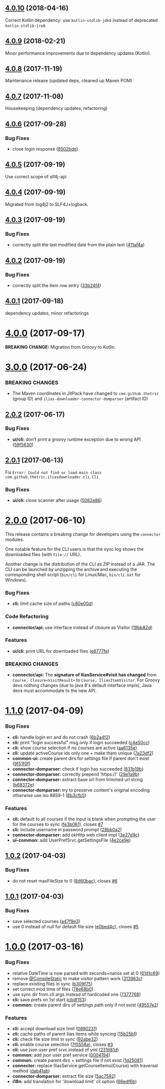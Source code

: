 <a name="4.0.10"></a>
## [4.0.10](https://github.com/thetric/ilias-downloader-connector-domparser/compare/4.0.9...4.0.10) (2018-04-16)

Correct Kotlin dependency: use `kotlin-stdlib-jdk8` instead of deprecated
`kotlin-stdlib-jre8`.

<a name="4.0.9"></a>
## [4.0.9](https://github.com/thetric/ilias-downloader-connector-domparser/compare/4.0.8...4.0.9) (2018-02-21)

Minor performance improvements due to dependency updates (Kotlin).

<a name="4.0.8"></a>
## [4.0.8](https://github.com/thetric/ilias-downloader-connector-domparser/compare/4.0.7...4.0.8) (2017-11-19)

Maintenance release (updated deps, cleaned up Maven POM)

<a name="4.0.7"></a>
## [4.0.7](https://github.com/thetric/ilias-downloader-connector-domparser/compare/4.0.6...4.0.7) (2017-11-08)

Housekeeping (dependency updates, refactoring)

<a name="4.0.6"></a>
## [4.0.6](https://github.com/thetric/ilias-downloader-connector-domparser/compare/4.0.5...4.0.6) (2017-09-28)


### Bug Fixes

* close login response ([8502bde](https://github.com/thetric/ilias-downloader-connector-domparser/commit/8502bde))



<a name="4.0.5"></a>
## [4.0.5](https://github.com/thetric/ilias-downloader-connector-domparser/compare/4.0.4...4.0.5) (2017-09-19)

Use correct scope of slf4j-api


<a name="4.0.4"></a>
## [4.0.4](https://github.com/thetric/ilias-downloader-connector-domparser/compare/4.0.3...4.0.4) (2017-09-19)

Migrated from log4j2 to SLF4J+logback.

<a name="4.0.3"></a>
## [4.0.3](https://github.com/thetric/ilias-downloader-connector-domparser/compare/4.0.2...4.0.3) (2017-09-19)


### Bug Fixes

* correctly split the last modified date from the plain text ([411af4a](https://github.com/thetric/ilias-downloader-connector-domparser/commit/411af4a))



<a name="4.0.2"></a>
## [4.0.2](https://github.com/thetric/ilias-downloader-connector-domparser/compare/4.0.0...4.0.2) (2017-09-19)


### Bug Fixes

* correctly split the item row entry ([33b24f4](https://github.com/thetric/ilias-downloader-connector-domparser/commit/33b24f4))



<a name="4.0.1"></a>
## [4.0.1](https://github.com/thetric/ilias-downloader-connector-domparser/compare/4.0.0...4.0.1) (2017-09-18)

dependency updates, minor refactorings


<a name="4.0.0"></a>
# [4.0.0](https://github.com/thetric/ilias-downloader-connector-domparser/compare/3.0.0...4.0.0) (2017-09-17)

**BREAKING CHANGE:** Migration from Groovy to Kotlin.

<a name="3.0.0"></a>
# [3.0.0](https://github.com/thetric/ilias-downloader-connector-domparser/compare/2.0.2...v3.0.0) (2017-06-24)

### BREAKING CHANGES

* The Maven coordinates in JitPack have changed to `com.github.thetric`  (group ID) and `ilias-downloader-connector-domparser` (artifact ID)

<a name="2.0.2"></a>
## [2.0.2](https://github.com/thetric/ilias-downloader-connector-domparser/compare/2.0.1...v2.0.2) (2017-06-17)


### Bug Fixes

* **ui/cli:** don't print a groovy runtime exception due to wrong API ([59f5630](https://github.com/thetric/ilias-downloader-connector-domparser/commit/59f5630))



<a name="2.0.1"></a>
## [2.0.1](https://github.com/thetric/ilias-downloader-connector-domparser/compare/2.0.0...v2.0.1) (2017-06-13)

Fix `Error: Could not find or load main class com.github.thetric.iliasdownloader.cli.Cli`

### Bug Fixes

* **ui/cli:** close scanner after usage ([5082a86](https://github.com/thetric/ilias-downloader-connector-domparser/commit/5082a86))



<a name="2.0.0"></a>
# [2.0.0](https://github.com/thetric/ilias-downloader-connector-domparser/compare/1.1.0...v2.0.0) (2017-06-10)

This release contains a breaking change for developers using the `connector` modules.

One notable feature for the CLI users is that the sync log shows the downloaded files (with `file://` URL).

 Another change is the distribution of the CLI as ZIP instead of a JAR.
 The CLI can be launched by unzipping the archive and executing the corresponding shell script (`bin/cli` for Linux/Mac, `bin/cli.bat` for Windows).

### Bug Fixes

* **cli:** limit cache size of paths ([c80e00d](https://github.com/thetric/ilias-downloader-connector-domparser/commit/c80e00d))


### Code Refactoring

* **connector/api:** use interface instead of closure as Visitor ([19bb82d](https://github.com/thetric/ilias-downloader-connector-domparser/commit/19bb82d))


### Features

* **ui/cli:** print URL for downloaded files ([e8777fe](https://github.com/thetric/ilias-downloader-connector-domparser/commit/e8777fe))


### BREAKING CHANGES

* **connector/api:** The **signature of IliasService#visit has changed** from `Course, Closure<VisitResult>` to `Course, IliasItemVisitor`.
For Groovy devs nothing changes (due to java 8's default interface impls), Java devs must accommodate to the new API.



<a name="1.1.0"></a>
# [1.1.0](https://github.com/thetric/ilias-downloader-connector-domparser/compare/1.0.2...1.1.0) (2017-04-09)


### Bug Fixes

* **cli:** handle login err and do not crash ([6b2a4f2](https://github.com/thetric/ilias-downloader-connector-domparser/commit/6b2a4f2))
* **cli:** print "login successful" msg only if login succeeded ([c4e50cc](https://github.com/thetric/ilias-downloader-connector-domparser/commit/c4e50cc))
* **cli:** show course selection if no courses are active ([aa6135e](https://github.com/thetric/ilias-downloader-connector-domparser/commit/aa6135e))
* **cli:** update activeCourse ids only one + make them unique ([7a23df2](https://github.com/thetric/ilias-downloader-connector-domparser/commit/7a23df2))
* **common-ui:** create parent dirs for settings file if parent don't exist ([9f51f0f](https://github.com/thetric/ilias-downloader-connector-domparser/commit/9f51f0f))
* **connector-domparser:** check if login has succeeded ([831b19b](https://github.com/thetric/ilias-downloader-connector-domparser/commit/831b19b))
* **connector-domparser:** correctly prepend 'https://' ([29e1a9b](https://github.com/thetric/ilias-downloader-connector-domparser/commit/29e1a9b))
* **connector-domparser:** extract base url from trimmed url string ([b68372e](https://github.com/thetric/ilias-downloader-connector-domparser/commit/b68372e))
* **connector-domparser:** try to preserve content's original encoding otherwise use iso 8859-1 ([8b3cfb5](https://github.com/thetric/ilias-downloader-connector-domparser/commit/8b3cfb5))


### Features

* **cli:** default to all courses if the input is blank when prompting the user for the courses to sync ([fe3b061](https://github.com/thetric/ilias-downloader-connector-domparser/commit/fe3b061)), closes [#7](https://github.com/thetric/ilias-downloader-connector-domparser/issues/7)
* **cli:** include username in password prompt ([28bb0a2](https://github.com/thetric/ilias-downloader-connector-domparser/commit/28bb0a2))
* **connector-domparser:** add okHttp web client impl ([3e27d9c](https://github.com/thetric/ilias-downloader-connector-domparser/commit/3e27d9c))
* **ui-common:** add UserPrefSrvc.getSettingsFile ([4e2ce9e](https://github.com/thetric/ilias-downloader-connector-domparser/commit/4e2ce9e))



<a name="1.0.2"></a>
## [1.0.2](https://github.com/thetric/ilias-downloader-connector-domparser/compare/1.0.1...1.0.2) (2017-04-03)


### Bug Fixes

* do not reset maxFileSize to 0 ([8d60bac](https://github.com/thetric/ilias-downloader-connector-domparser/commit/8d60bac)), closes [#6](https://github.com/thetric/ilias-downloader-connector-domparser/issues/6)



<a name="1.0.1"></a>
## [1.0.1](https://github.com/thetric/ilias-downloader-connector-domparser/compare/1.0.0...1.0.1) (2017-04-03)


### Bug Fixes

* save selected courses ([a47f9e3](https://github.com/thetric/ilias-downloader-connector-domparser/commit/a47f9e3))
* use 0 instead of null for default file size ([e0bed4c](https://github.com/thetric/ilias-downloader-connector-domparser/commit/e0bed4c)), closes [#5](https://github.com/thetric/ilias-downloader-connector-domparser/issues/5)



<a name="1.0.0"></a>
# [1.0.0](https://github.com/thetric/ilias-downloader-connector-domparser/compare/313963c...1.0.0) (2017-03-16)


### Bug Fixes

* relative DateTime is now parsed with seconds+nanos set at 0 ([61d1c69](https://github.com/thetric/ilias-downloader-connector-domparser/commit/61d1c69))
* remove [@CompileStatic](https://github.com/CompileStatic) to make visitor pattern work ([313963c](https://github.com/thetric/ilias-downloader-connector-domparser/commit/313963c))
* replace existing files in sync ([b309f75](https://github.com/thetric/ilias-downloader-connector-domparser/commit/b309f75))
* set correct mod time of files ([78e68b0](https://github.com/thetric/ilias-downloader-connector-domparser/commit/78e68b0))
* use sync dir from cli args instead of hardcoded one ([7377768](https://github.com/thetric/ilias-downloader-connector-domparser/commit/7377768))
* **cli:** save prefs on 1st start ([cbdf153](https://github.com/thetric/ilias-downloader-connector-domparser/commit/cbdf153))
* **common:** create parent dirs of settings path only if not exist ([49557e2](https://github.com/thetric/ilias-downloader-connector-domparser/commit/49557e2))


### Features

* **cli:** accept download size limit ([0890231](https://github.com/thetric/ilias-downloader-connector-domparser/commit/0890231))
* **cli:** cache paths of parent ilias items while syncing ([15b25b1](https://github.com/thetric/ilias-downloader-connector-domparser/commit/15b25b1))
* **cli:** check file size limit in sync ([92abe32](https://github.com/thetric/ilias-downloader-connector-domparser/commit/92abe32))
* **cli:** enable course selection ([7f5558a](https://github.com/thetric/ilias-downloader-connector-domparser/commit/7f5558a)), closes [#3](https://github.com/thetric/ilias-downloader-connector-domparser/issues/3)
* **cli:** use json user pref srvc instead of yml ([231681d](https://github.com/thetric/ilias-downloader-connector-domparser/commit/231681d))
* **common:** add json user pref service ([0004194](https://github.com/thetric/ilias-downloader-connector-domparser/commit/0004194))
* **common:** create parent dirs + settings file if not exist ([1d25081](https://github.com/thetric/ilias-downloader-connector-domparser/commit/1d25081))
* **connector:** replace IliasService.getCourseItems(Course) with traversal method ([dab41ab](https://github.com/thetric/ilias-downloader-connector-domparser/commit/dab41ab))
* **connector-domparser:** extract file size ([5ac7592](https://github.com/thetric/ilias-downloader-connector-domparser/commit/5ac7592))
* **i18n:** add translation for 'download limit' cli option ([66edf6b](https://github.com/thetric/ilias-downloader-connector-domparser/commit/66edf6b))



